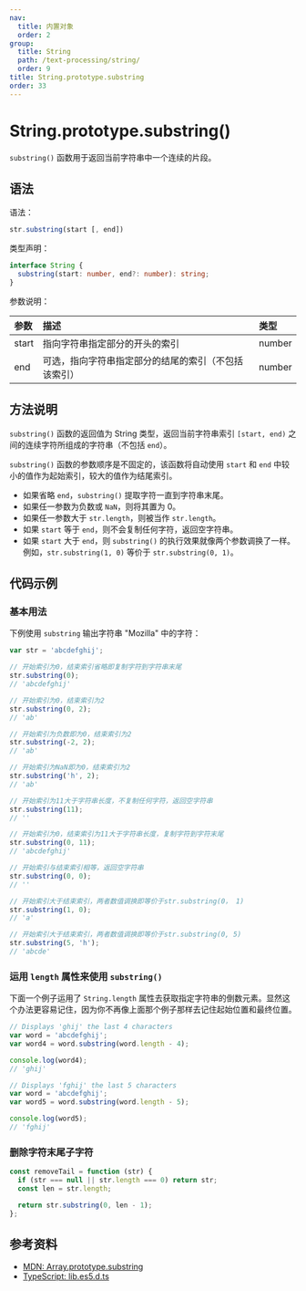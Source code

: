 ```yaml
---
nav:
  title: 内置对象
  order: 2
group:
  title: String
  path: /text-processing/string/
  order: 9
title: String.prototype.substring
order: 33
---
```


# String.prototype.substring()

`substring()` 函数用于返回当前字符串中一个连续的片段。

## 语法

语法：

```js
str.substring(start [, end])
```

类型声明：

```ts
interface String {
  substring(start: number, end?: number): string;
}
```

参数说明：

| 参数  | 描述                                                 | 类型   |
| :---- | :--------------------------------------------------- | :----- |
| start | 指向字符串指定部分的开头的索引                       | number |
| end   | 可选，指向字符串指定部分的结尾的索引（不包括该索引） | number |

## 方法说明

`substring()` 函数的返回值为 String 类型，返回当前字符串索引 `[start, end)` 之间的连续字符所组成的字符串（不包括 `end`）。

`substring()` 函数的参数顺序是不固定的，该函数将自动使用 `start` 和 `end` 中较小的值作为起始索引，较大的值作为结尾索引。

- 如果省略 `end`，`substring()` 提取字符一直到字符串末尾。
- 如果任一参数为负数或 `NaN`，则将其置为 0。
- 如果任一参数大于 `str.length`，则被当作 `str.length`。
- 如果 `start` 等于 `end`，则不会复制任何字符，返回空字符串。
- 如果 `start` 大于 `end`，则 `substring()` 的执行效果就像两个参数调换了一样。例如，`str.substring(1, 0)` 等价于 `str.substring(0, 1)`。

## 代码示例

### 基本用法

下例使用 `substring` 输出字符串 "Mozilla" 中的字符：

```js
var str = 'abcdefghij';

// 开始索引为0，结束索引省略即复制字符到字符串末尾
str.substring(0);
// 'abcdefghij'

// 开始索引为0，结束索引为2
str.substring(0, 2);
// 'ab'

// 开始索引为负数即为0，结束索引为2
str.substring(-2, 2);
// 'ab'

// 开始索引为NaN即为0，结束索引为2
str.substring('h', 2);
// 'ab'

// 开始索引为11大于字符串长度，不复制任何字符，返回空字符串
str.substring(11);
// ''

// 开始索引为0，结束索引为11大于字符串长度，复制字符到字符末尾
str.substring(0, 11);
// 'abcdefghij'

// 开始索引与结束索引相等，返回空字符串
str.substring(0, 0);
// ''

// 开始索引大于结束索引，两者数值调换即等价于str.substring(0， 1)
str.substring(1, 0);
// 'a'

// 开始索引大于结束索引，两者数值调换即等价于str.substring(0, 5)
str.substring(5, 'h');
// 'abcde'
```

### 运用 `length` 属性来使用 `substring()`

下面一个例子运用了 `String.length` 属性去获取指定字符串的倒数元素。显然这个办法更容易记住，因为你不再像上面那个例子那样去记住起始位置和最终位置。

```js
// Displays 'ghij' the last 4 characters
var word = 'abcdefghij';
var word4 = word.substring(word.length - 4);

console.log(word4);
// 'ghij'

// Displays 'fghij' the last 5 characters
var word = 'abcdefghij';
var word5 = word.substring(word.length - 5);

console.log(word5);
// 'fghij'
```

### 删除字符末尾子字符

```js
const removeTail = function (str) {
  if (str === null || str.length === 0) return str;
  const len = str.length;

  return str.substring(0, len - 1);
};
```

## 参考资料

- [MDN: Array.prototype.substring](https://developer.mozilla.org/zh-CN/docs/Web/JavaScript/Reference/Global_Objects/String/substring)
- [TypeScript: lib.es5.d.ts](https://github.com/microsoft/TypeScript/blob/main/lib/lib.es5.d.ts)
